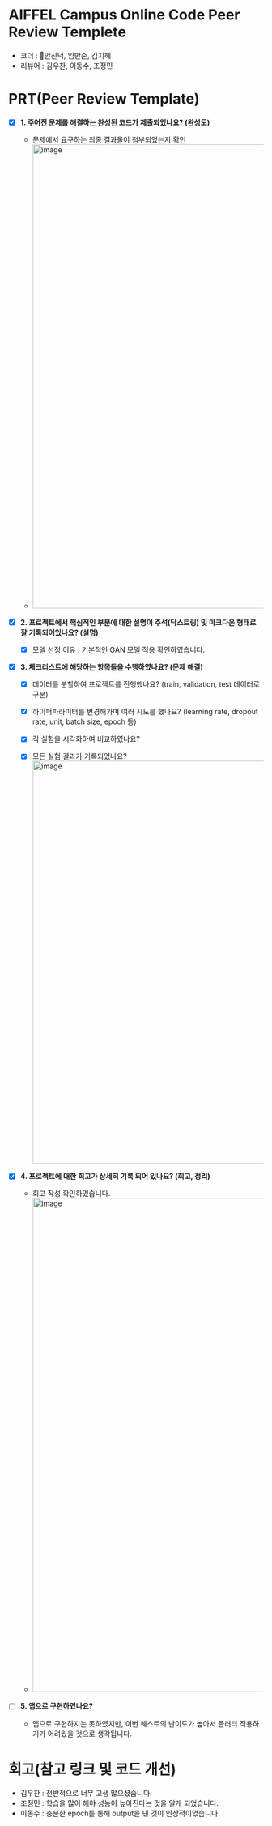 # AIFFEL Campus Online Code Peer Review Templete
- 코더 : 안진덕, 임만순, 김지혜
- 리뷰어 : 김우찬, 이동수, 조정민


# PRT(Peer Review Template)
- [x]  **1. 주어진 문제를 해결하는 완성된 코드가 제출되었나요? (완성도)**
    - 문제에서 요구하는 최종 결과물이 첨부되었는지 확인
    - <img width="917" alt="image" src="https://github.com/user-attachments/assets/34fd5c5a-8299-4789-b7ad-30990ed7d870">


- [x]  **2. 프로젝트에서 핵심적인 부분에 대한 설명이 주석(닥스트링) 및 마크다운 형태로 잘 기록되어있나요? (설명)**
    - [x]  모델 선정 이유 : 기본적인 GAN 모델 적용 확인하였습니다.

- [x]  **3. 체크리스트에 해당하는 항목들을 수행하였나요? (문제 해결)**
    - [x]  데이터를 분할하여 프로젝트를 진행했나요? (train, validation, test 데이터로 구분)
    - [x]  하이퍼파라미터를 변경해가며 여러 시도를 했나요? (learning rate, dropout rate, unit, batch size, epoch 등)
    - [x]  각 실험을 시각화하여 비교하였나요?
    - [x]  모든 실험 결과가 기록되었나요?
           <img width="796" alt="image" src="https://github.com/user-attachments/assets/b75b0a3f-0de7-4ba1-a35f-6c2d2ae5d6c2">


- [x]  **4. 프로젝트에 대한 회고가 상세히 기록 되어 있나요? (회고, 정리)**
    - 회고 작성 확인하였습니다.
    - <img width="976" alt="image" src="https://github.com/user-attachments/assets/e5ac4a17-bc63-468e-8a6e-561df8ef8a53">

- [ ]  **5.  앱으로 구현하였나요?**
    - 앱으로 구현하지는 못하였지만, 이번 퀘스트의 난이도가 높아서 플러터 적용하기가 어려웠을 것으로 생각됩니다.
      
# 회고(참고 링크 및 코드 개선)
- 김우찬 : 전반적으로 너무 고생 많으셨습니다.
- 조정민 : 학습을 많이 해야 성능이 높아진다는 것을 알게 되었습니다.
- 이동수 : 충분한 epoch를 통해 output을 낸 것이 인상적이었습니다.
